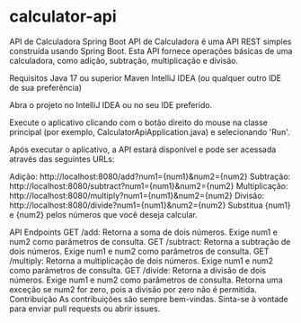 # calculator-api
API de Calculadora Spring Boot
API de Calculadora é uma API REST simples construída usando Spring Boot. Esta API fornece operações básicas de uma calculadora, como adição, subtração, multiplicação e divisão.

Requisitos
Java 17 ou superior
Maven
IntelliJ IDEA (ou qualquer outro IDE de sua preferência)

Abra o projeto no IntelliJ IDEA ou no seu IDE preferido.

Execute o aplicativo clicando com o botão direito do mouse na classe principal (por exemplo, CalculatorApiApplication.java) e selecionando 'Run'.

Após executar o aplicativo, a API estará disponível e pode ser acessada através das seguintes URLs:

Adição: http://localhost:8080/add?num1={num1}&num2={num2}
Subtração: http://localhost:8080/subtract?num1={num1}&num2={num2}
Multiplicação: http://localhost:8080/multiply?num1={num1}&num2={num2}
Divisão: http://localhost:8080/divide?num1={num1}&num2={num2}
Substitua {num1} e {num2} pelos números que você deseja calcular.

API Endpoints
GET /add: Retorna a soma de dois números. Exige num1 e num2 como parâmetros de consulta.
GET /subtract: Retorna a subtração de dois números. Exige num1 e num2 como parâmetros de consulta.
GET /multiply: Retorna a multiplicação de dois números. Exige num1 e num2 como parâmetros de consulta.
GET /divide: Retorna a divisão de dois números. Exige num1 e num2 como parâmetros de consulta. Retorna uma exceção se num2 for zero, pois a divisão por zero não é permitida.
Contribuição
As contribuições são sempre bem-vindas. Sinta-se à vontade para enviar pull requests ou abrir issues.
